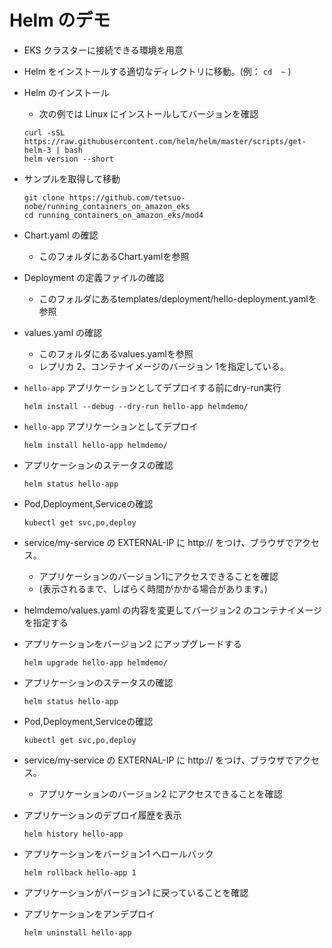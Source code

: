 # Helm のデモ

* EKS クラスターに接続できる環境を用意

* Helm をインストールする適切なディレクトリに移動。(例： `cd  ~` )

* Helm のインストール 
  - 次の例では Linux にインストールしてバージョンを確認
  ```
  curl -sSL https://raw.githubusercontent.com/helm/helm/master/scripts/get-helm-3 | bash
  helm version --short
  ```
* サンプルを取得して移動
  ```
  git clone https://github.com/tetsuo-nobe/running_containers_on_amazon_eks
  cd running_containers_on_amazon_eks/mod4

  ```
* Chart.yaml の確認
  - このフォルダにあるChart.yamlを参照
* Deployment の定義ファイルの確認
  - このフォルダにあるtemplates/deployment/hello-deployment.yamlを参照
* values.yaml の確認
  - このフォルダにあるvalues.yamlを参照
  - レプリカ 2、コンテナイメージのバージョン 1を指定している。
* `hello-app` アプリケーションとしてデプロイする前にdry-run実行
  ```
  helm install --debug --dry-run hello-app helmdemo/
  ``` 
* `hello-app` アプリケーションとしてデプロイ
  ```
  helm install hello-app helmdemo/
  ``` 
* アプリケーションのステータスの確認
  ```
  helm status hello-app
  ```
* Pod,Deployment,Serviceの確認
  ```
  kubectl get svc,po,deploy
  ```
* service/my-service の EXTERNAL-IP に http:// をつけ、ブラウザでアクセス。
  - アプリケーションのバージョン1にアクセスできることを確認
  - (表示されるまで、しばらく時間がかかる場合があります。)
* helmdemo/values.yaml の内容を変更してバージョン2 のコンテナイメージを指定する
* アプリケーションをバージョン2 にアップグレードする
  ```
  helm upgrade hello-app helmdemo/
  ```
* アプリケーションのステータスの確認
  ```
  helm status hello-app
  ```
* Pod,Deployment,Serviceの確認
  ```
  kubectl get svc,po,deploy
  ```
* service/my-service の EXTERNAL-IP に http:// をつけ、ブラウザでアクセス。
  - アプリケーションのバージョン2 にアクセスできることを確認
* アプリケーションのデプロイ履歴を表示
  ```
  helm history hello-app
  ```
* アプリケーションをバージョン1 へロールバック
  ```
  helm rollback hello-app 1
  ```
* アプリケーションがバージョン1 に戻っていることを確認
* アプリケーションをアンデプロイ
  ```
  helm uninstall hello-app
  ```